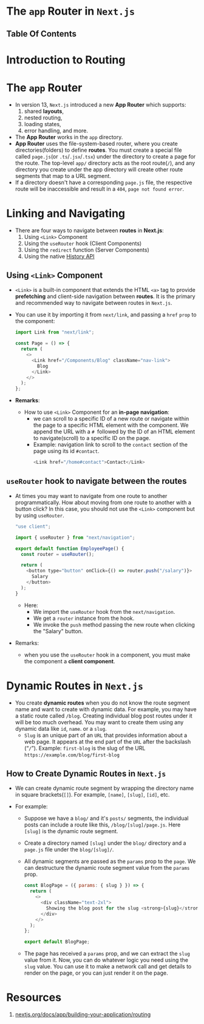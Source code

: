 # The `app` Router in `Next.js`

## Table Of Contents

# Introduction to Routing

# The `app` Router

- In version 13, `Next.js` introduced a new **App Router** which supports:
  1. shared **layouts**,
  2. nested routing,
  3. loading states,
  4. error handling, and more.
- The **App Router** works in the `app` directory.
- **App Router** uses the file-system-based router, where you create directories(folders) to define **routes**. You must create a special file called `page.js`(or `.ts`/`.jsx`/`.tsx`) under the directory to create a page for the route. The top-level `app/` directory acts as the root route(`/`), and any directory you create under the app directory will create other route segments that map to a URL segment.
- If a directory doesn't have a corresponding `page.js` file, the respective route will be inaccessible and result in a `404`, `page not found error`.

# Linking and Navigating

- There are four ways to navigate between **routes** in **Next.js**:
  1. Using `<Link>` Component
  2. Using the `useRouter` hook (Client Components)
  3. Using the `redirect` function (Server Components)
  4. Using the native [History API](https://nextjs.org/docs/app/building-your-application/routing/linking-and-navigating#using-the-native-history-api)

## Using `<Link>` Component

- `<Link>` is a built-in component that extends the HTML `<a>` tag to provide **prefetching** and client-side navigation between **routes**. It is the primary and recommended way to navigate between routes in `Next.js`.
- You can use it by importing it from `next/link`, and passing a `href` `prop` to the component:

  ```js
  import Link from "next/link";

  const Page = () => {
    return (
      <>
        <Link href="/Components/Blog" className="nav-link">
          Blog
        </Link>
      </>
    );
  };
  ```

- **Remarks**:
  - How to use `<Link>` Component for an **in-page navigation**:
    - we can scroll to a specific ID of a new route or navigate within the page to a specific HTML element with the <Link> component. We append the URL with a `# `followed by the ID of an HTML element to navigate(scroll) to a specific ID on the page.
    - Example: navigation link to scroll to the `contact` section of the page using its id `#contact`.
      ```javascript
      <Link href="/home#contact">Contact</Link>
      ```

## `useRouter` hook to navigate between the routes

- At times you may want to navigate from one route to another programmatically. How about moving from one route to another with a button click? In this case, you should not use the `<Link>` component but by using `useRouter`.

  ```js
  "use client";

  import { useRouter } from "next/navigation";

  export default function EmployeePage() {
    const router = useRouter();

    return (
      <button type="button" onClick={() => router.push("/salary")}>
        Salary
      </button>
    );
  }
  ```

  - Here:
    - We import the `useRouter` hook from the `next/navigation`.
    - We get a `router` instance from the hook.
    - We invoke the `push` method passing the new route when clicking the "Salary" button.

- Remarks:
  - when you use the `useRouter` hook in a component, you must make the component a **client component**.

# Dynamic Routes in `Next.js`

- You create **dynamic routes** when you do not know the route segment name and want to create with dynamic data. For example, you may have a static route called `/blog`. Creating individual blog post routes under it will be too much overhead. You may want to create them using any dynamic data like `id`, `name`. or a `slug`.
  - `Slug` is an unique part of an `URL` that provides information about a web page. It appears at the end part of the `URL` after the backslash (“`/`”). Example: `first-blog` is the slug of the URL `https://example.com/blog/first-blog`

## How to Create Dynamic Routes in `Next.js`

- We can create dynamic route segment by wrapping the directory name in square brackets(`[]`). For example, `[name]`, `[slug]`, `[id]`, etc.
- For example:

  - Suppose we have a `blog/` and it's `posts/` segments, the individual posts can include a route like this, `/blog/[slug]/page.js`. Here `[slug]` is the dynamic route segment.
  - Create a directory named `[slug]` under the `blog/` directory and a `page.js` file under the `blog/[slug]/`.
  - All dynamic segments are passed as the `params` prop to the `page`. We can destructure the dynamic route segment value from the `params` prop.

    ```js
    const BlogPage = ({ params: { slug } }) => {
      return (
        <>
          <div className="text-2xl">
            Showing the blog post for the slug <strong>{slug}</strong>
          </div>
        </>
      );
    };

    export default BlogPage;
    ```

  - The page has received a `params` prop, and we can extract the `slug` value from it. Now, you can do whatever logic you need using the `slug` value. You can use it to make a network call and get details to render on the page, or you can just render it on the page.

# Resources

1. [nextjs.org/docs/app/building-your-application/routing](https://nextjs.org/docs/app/building-your-application/routing)
